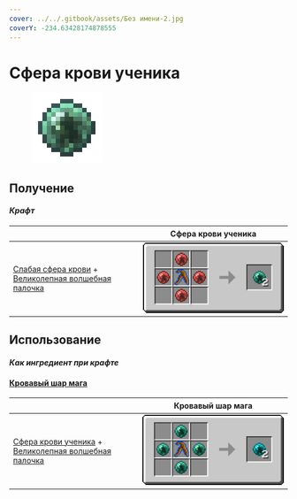 ```yaml
---
cover: ../../.gitbook/assets/Без имени-2.jpg
coverY: -234.63428174878555
---
```


# Сфера крови ученика

<figure><img src="../../.gitbook/assets/apprenticebloodorb_128.png" alt=""><figcaption></figcaption></figure>

## Получение

#### _Крафт_

| ㅤ                                                                                                                           |  Сфера крови ученика                              |
| --------------------------------------------------------------------------------------------------------------------------- | ------------------------------------------------- |
| <p><a href="weakbloodorb.md">Слабая сфера крови</a> +<br><a href="divining_rod_3.md">Великолепная волшебная палочка</a></p> | ![](../../.gitbook/assets/apprenticebloodorb.png) |

## Использование

#### _Как ингредиент при крафте_

#### [Кровавый шар мага](magicianbloodorb.md)

| ㅤ                                                                                                                                  |  Кровавый шар мага                              |
| ---------------------------------------------------------------------------------------------------------------------------------- | ----------------------------------------------- |
| <p><a href="apprenticebloodorb.md">Сфера крови ученика</a> +<br><a href="divining_rod_3.md">Великолепная волшебная палочка</a></p> | ![](../../.gitbook/assets/magicianbloodorb.png) |

